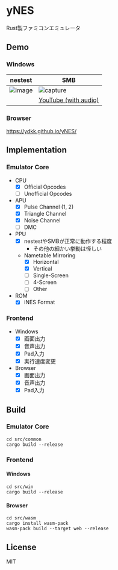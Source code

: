 # yNES

Rust製ファミコンエミュレータ

## Demo

### Windows

|nestest|SMB|
|-------|---|
|![image](https://github.com/YDKK/yNES/assets/3415240/be6a7e97-f0fb-476a-a473-f4fd5f73d4ef)|![capture](https://github.com/YDKK/yNES/assets/3415240/47a0ca36-23f9-46cb-9012-76423169eb7f)|
||[YouTube (with audio)](https://www.youtube.com/watch?v=1uFGKheUacY)|

### Browser

https://ydkk.github.io/yNES/

## Implementation

### Emulator Core

- CPU
  - [x] Official Opcodes
  - [ ] Unofficial Opcodes
- APU
  - [x] Pulse Channel (1, 2)
  - [x] Triangle Channel
  - [x] Noise Channel
  - [ ] DMC
- PPU
  - [x] nestestやSMBが正常に動作する程度
    - その他の細かい挙動は怪しい
  - Nametable Mirroring
    - [x] Horizontal
    - [x] Vertical
    - [ ] Single-Screen
    - [ ] 4-Screen
    - [ ] Other
- ROM
  - [x] iNES Format
 
### Frontend

- Windows
  - [x] 画面出力
  - [x] 音声出力
  - [x] Pad入力
  - [x] 実行速度変更
- Browser
  - [x] 画面出力
  - [x] 音声出力
  - [x] Pad入力

## Build

### Emulator Core

```
cd src/common
cargo build --release
```

### Frontend

#### Windows

```
cd src/win
cargo build --release
```

#### Browser

```
cd src/wasm
cargo install wasm-pack
wasm-pack build --target web --release
```

## License

MIT
